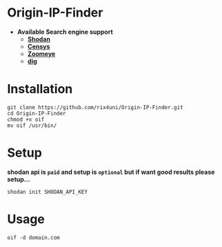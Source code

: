 # Origin-IP-Finder

- **Available Search engine support**
  - **[Shodan](https://www.shodan.io)**
  - **[Censys](https://search.censys.io)**
  - **[Zoomeye](https://www.zoomeye.org)**
  - **[dig](https://phoenixnap.com/kb/linux-dig-command-examples)**
  
# Installation
```
git clone https://github.com/rix4uni/Origin-IP-Finder.git
cd Origin-IP-Finder
chmod +x oif
mv oif /usr/bin/
```

# Setup

**shodan api is `paid` and setup is `optional` but if want good results please setup...**

```
shodan init SHODAN_API_KEY
```
  
# Usage
  
```
oif -d domain.com
```
